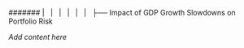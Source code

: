 ####### |   |   |   |   |   |   ├── Impact of GDP Growth Slowdowns on Portfolio Risk

*Add content here*